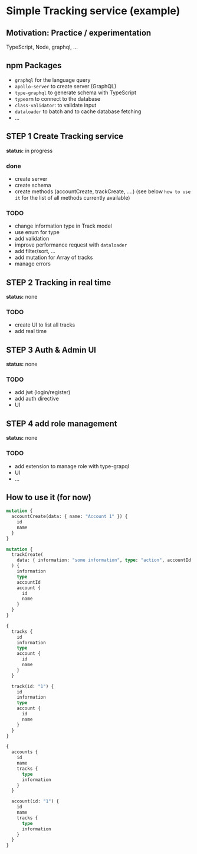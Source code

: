 # Simple Tracking service (example)

## Motivation: Practice / experimentation

TypeScript, Node, graphql, ...

## npm Packages

- `graphql` for the language query
- `apollo-server` to create server (GraphQL)
- `type-graphql` to generate schema with TypeScript
- `typeorm` to connect to the database
- `class-validator`: to validate input
- `dataloader` to batch and to cache database fetching
- ...

## STEP 1 Create Tracking service

**status:** in progress

### done

- create server
- create schema
- create methods (accountCreate, trackCreate, ....)
  (see below `how to use it` for the list of all methods currently available)

### TODO

- change information type in Track model
- use enum for type
- add validation
- improve performance request with `dataloader`
- add filter/sort, ...
- add mutation for Array of tracks
- manage errors

## STEP 2 Tracking in real time

**status:** none

### TODO

- create UI to list all tracks
- add real time

## STEP 3 Auth & Admin UI

**status:** none

### TODO

- add jwt (login/register)
- add auth directive
- UI

## STEP 4 add role management

**status:** none

### TODO

- add extension to manage role with type-grapql
- UI
- ...

## How to use it (for now)

```graphql
mutation {
  accountCreate(data: { name: "Account 1" }) {
    id
    name
  }
}
```

```graphql
mutation {
  trackCreate(
    data: { information: "some information", type: "action", accountId: "1" }
  ) {
    information
    type
    accountId
    account {
      id
      name
    }
  }
}
```

```graphql
{
  tracks {
    id
    information
    type
    account {
      id
      name
    }
  }

  track(id: "1") {
    id
    information
    type
    account {
      id
      name
    }
  }
}
```

```graphql
{
  accounts {
    id
    name
    tracks {
      type
      information
    }
  }

  account(id: "1") {
    id
    name
    tracks {
      type
      information
    }
  }
}
```
